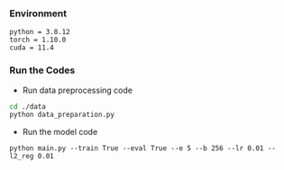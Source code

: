 ### Environment

```
python = 3.8.12
torch = 1.10.0
cuda = 11.4
```

### Run the Codes

- Run data preprocessing code

```sh
cd ./data
python data_preparation.py
```

- Run the model code

```
python main.py --train True --eval True --e 5 --b 256 --lr 0.01 --l2_reg 0.01
```

